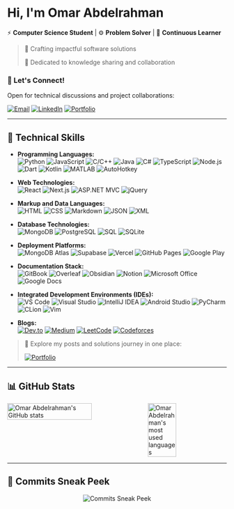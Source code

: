 # Hi, I'm Omar Abdelrahman

<div align="left">

⚡ **Computer Science Student** | ⚙️ **Problem Solver** | 📘 **Continuous Learner**

> 🔨 Crafting impactful software solutions
> 
> 📌 Dedicated to knowledge sharing and collaboration

### 🔗 Let's Connect! 
Open for technical discussions and project collaborations:

<div align="left">
  
[![Email](https://img.shields.io/badge/Email-EA4335?style=flat&logo=gmail&logoColor=white)](mailto:omar.abbas.7001@gmail.com)
[![LinkedIn](https://img.shields.io/badge/LinkedIn-0077B5?style=flat&logo=linkedin&logoColor=white)](https://www.linkedin.com/in/omar7001)
[![Portfolio](https://img.shields.io/badge/Portfolio-000000?style=flat&logo=vercel&logoColor=white)](https://omar-journey.vercel.app/)

</div>

---

</div>

## 🔧 Technical Skills

- **Programming Languages:**  
  ![Python](https://img.shields.io/badge/-Python-3776AB?style=flat&logo=python&logoColor=white)
  ![JavaScript](https://img.shields.io/badge/-JavaScript-F7DF1E?style=flat&logo=javascript&logoColor=black)
  ![C/C++](https://img.shields.io/badge/-C/C++-00599C?style=flat&logo=c%2B%2B&logoColor=white)
  ![Java](https://img.shields.io/badge/-Java-007396?style=flat&logo=java&logoColor=white)
  ![C#](https://img.shields.io/badge/-C%23-239120?style=flat&logo=c-sharp&logoColor=white)
  ![TypeScript](https://img.shields.io/badge/-TypeScript-007ACC?style=flat&logo=typescript&logoColor=white)
  ![Node.js](https://img.shields.io/badge/-Node.js-339933?style=flat&logo=node-dot-js&logoColor=white)
  ![Dart](https://img.shields.io/badge/-Dart-0175C2?style=flat&logo=dart&logoColor=white)
  ![Kotlin](https://img.shields.io/badge/-Kotlin-0095D5?style=flat&logo=kotlin&logoColor=white)
  ![MATLAB](https://img.shields.io/badge/-MATLAB-0076A8?style=flat&logo=mathworks&logoColor=white)
  ![AutoHotkey](https://img.shields.io/badge/-AutoHotkey-334455?style=flat&logo=autohotkey&logoColor=white)

- **Web Technologies:**  
  ![React](https://img.shields.io/badge/-React-61DAFB?style=flat&logo=react&logoColor=black)
  ![Next.js](https://img.shields.io/badge/-Next.js-000000?style=flat&logo=next-dot-js&logoColor=white)
  ![ASP.NET MVC](https://img.shields.io/badge/-ASP.NET%20MVC-5C2D91?style=flat&logo=dot-net&logoColor=white)
  ![jQuery](https://img.shields.io/badge/-jQuery-0769AD?style=flat&logo=jquery&logoColor=white)

- **Markup and Data Languages:**  
  ![HTML](https://img.shields.io/badge/-HTML-E34F26?style=flat&logo=html5&logoColor=white)
  ![CSS](https://img.shields.io/badge/-CSS-1572B6?style=flat&logo=css3&logoColor=white)
  ![Markdown](https://img.shields.io/badge/-Markdown-000000?style=flat&logo=markdown&logoColor=white)
  ![JSON](https://img.shields.io/badge/-JSON-000000?style=flat&logo=json&logoColor=white)
  ![XML](https://img.shields.io/badge/-XML-8A2BE2?style=flat&logo=xml&logoColor=white)

- **Database Technologies:**  
  ![MongoDB](https://img.shields.io/badge/-MongoDB-47A248?style=flat&logo=mongodb&logoColor=white)
  ![PostgreSQL](https://img.shields.io/badge/-PostgreSQL-336791?style=flat&logo=postgresql&logoColor=white)
  ![SQL](https://img.shields.io/badge/-SQL-4479A1?style=flat&logo=postgresql&logoColor=white)
  ![SQLite](https://img.shields.io/badge/-SQLite-003B57?style=flat&logo=sqlite&logoColor=white)

- **Deployment Platforms:**  
  ![MongoDB Atlas](https://img.shields.io/badge/-MongoDB%20Atlas-47A248?style=flat&logo=mongodb&logoColor=white)
  ![Supabase](https://img.shields.io/badge/-Supabase-3ECF8E?style=flat&logo=supabase&logoColor=white)
  ![Vercel](https://img.shields.io/badge/-Vercel-000000?style=flat&logo=vercel&logoColor=white)
  ![GitHub Pages](https://img.shields.io/badge/-GitHub%20Pages-181717?style=flat&logo=github&logoColor=white)
  ![Google Play](https://img.shields.io/badge/-Google%20Play-34A853?style=flat&logo=google-play&logoColor=white)

- **Documentation Stack:**  
  ![GitBook](https://img.shields.io/badge/-GitBook-3884FF?style=flat&logo=gitbook&logoColor=white)
  ![Overleaf](https://img.shields.io/badge/-Overleaf-47A141?style=flat&logo=overleaf&logoColor=white)
  ![Obsidian](https://img.shields.io/badge/-Obsidian-483699?style=flat&logo=obsidian&logoColor=white)
  ![Notion](https://img.shields.io/badge/-Notion-000000?style=flat&logo=notion&logoColor=white)
  ![Microsoft Office](https://img.shields.io/badge/-Microsoft%20Office-D83B01?style=flat&logo=microsoft-office&logoColor=white)
  ![Google Docs](https://img.shields.io/badge/-Google%20Docs-4285F4?style=flat&logo=google-docs&logoColor=white)

- **Integrated Development Environments (IDEs):**  
  ![VS Code](https://img.shields.io/badge/-VS%20Code-007ACC?style=flat&logo=visual-studio-code&logoColor=white)
  ![Visual Studio](https://img.shields.io/badge/-Visual%20Studio-5C2D91?style=flat&logo=visual-studio&logoColor=white)
  ![IntelliJ IDEA](https://img.shields.io/badge/-IntelliJ%20IDEA-000000?style=flat&logo=intellij-idea&logoColor=white)
  ![Android Studio](https://img.shields.io/badge/-Android%20Studio-3DDC84?style=flat&logo=android-studio&logoColor=white)
  ![PyCharm](https://img.shields.io/badge/-PyCharm-000000?style=flat&logo=pycharm&logoColor=white)
  ![CLion](https://img.shields.io/badge/-CLion-000000?style=flat&logo=clion&logoColor=white)
  ![Vim](https://img.shields.io/badge/-Vim-019733?style=flat&logo=vim&logoColor=white)

- **Blogs:**  
  [![Dev.to](https://img.shields.io/badge/Dev.to-0A0A0A?style=flat&logo=dev.to&logoColor=white)](https://dev.to/omar7001)
  [![Medium](https://img.shields.io/badge/Medium-12100E?style=flat&logo=medium&logoColor=white)](https://medium.com/@omar7001)
  [![LeetCode](https://img.shields.io/badge/LeetCode-FFA116?style=flat&logo=leetcode&logoColor=black)](https://leetcode.com/omar7001)
  [![Codeforces](https://img.shields.io/badge/Codeforces-1F8ACB?style=flat&logo=codeforces&logoColor=white)](https://codeforces.com/profile/omar7001)

> 🌱 Explore my posts and solutions journey in one place:
> 
> [![Portfolio](https://img.shields.io/badge/My_Journey-Visit-4285F4?style=flat&logo=vercel&logoColor=white)](https://omar-journey.vercel.app/)

---

## 📊 GitHub Stats

<div style="display: flex; justify-content: space-between;">
  <img src="https://github-readme-stats.vercel.app/api?username=Omar7001-B&show_icons=true&theme=radical" alt="Omar Abdelrahman's GitHub stats" style="width: 62%;">
  <img src="https://github-readme-stats.vercel.app/api/top-langs/?username=Omar7001-B&layout=compact&theme=radical&langs_count=10" alt="Omar Abdelrahman's most used languages" style="width: 36%;">
</div>

---

## 🐍 Commits Sneak Peek

<p align="center">
  <img src="https://github.com/Omar7001-B/Omar7001-B/raw/output/github-contribution-grid-snake.svg" alt="Commits Sneak Peek">
</p>
